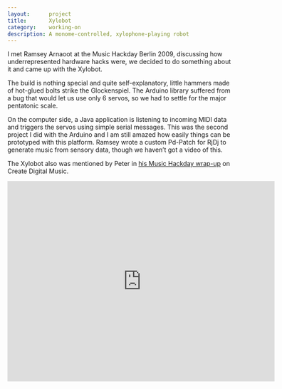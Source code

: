 ```yaml
---
layout:      project
title:       Xylobot
category:    working-on
description: A monome-controlled, xylophone-playing robot
---
```

I met Ramsey Arnaoot at the Music Hackday Berlin 2009, discussing how underrepresented hardware hacks were, we decided to do something about it and came up with the Xylobot.

The build is nothing special and quite self-explanatory, little hammers made of hot-glued bolts strike the Glockenspiel. The Arduino library suffered from a bug that would let us use only 6 servos, so we had to settle for the major pentatonic scale.

On the computer side, a Java application is listening to incoming MIDI data and triggers the servos using simple serial messages. This was the second project I did with the Arduino and I am still amazed how easily things can be prototyped with this platform. Ramsey wrote a custom Pd-Patch for RjDj to generate music from sensory data, though we haven’t got a video of this.

The Xylobot also was mentioned by Peter in [his Music Hackday wrap-up][cdm_mhd_berlin] on Create Digital Music.

<iframe src="http://player.vimeo.com/video/6668819?byline=1&portrait=1&color=0066FF" width="600" height="450" frameborder="0">
</iframe>

[cdm_mhd_berlin]: http://createdigitalmusic.com/2009/09/wild-musical-inventions-from-berlin-hackday/